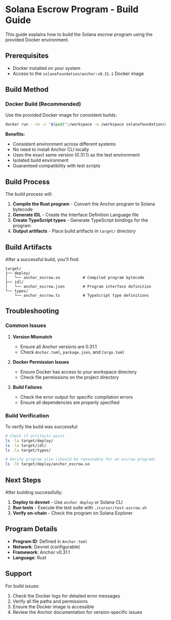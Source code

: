 # Solana Escrow Program - Build Guide

This guide explains how to build the Solana escrow program using the provided Docker environment.

## Prerequisites

- Docker installed on your system
- Access to the `solanafoundation/anchor:v0.31.1` Docker image

## Build Method

### Docker Build (Recommended)

Use the provided Docker image for consistent builds:

```bash
docker run --rm -v "$(pwd)":/workspace -w /workspace solanafoundation/anchor:v0.31.1 ./cursor/build-docker.sh
```

**Benefits:**
- Consistent environment across different systems
- No need to install Anchor CLI locally
- Uses the exact same version (0.31.1) as the test environment
- Isolated build environment
- Guaranteed compatibility with test scripts

## Build Process

The build process will:

1. **Compile the Rust program** - Convert the Anchor program to Solana bytecode
2. **Generate IDL** - Create the Interface Definition Language file
3. **Create TypeScript types** - Generate TypeScript bindings for the program
4. **Output artifacts** - Place build artifacts in `target/` directory

## Build Artifacts

After a successful build, you'll find:

```
target/
├── deploy/
│   └── anchor_escrow.so          # Compiled program bytecode
├── idl/
│   └── anchor_escrow.json        # Program interface definition
└── types/
    └── anchor_escrow.ts          # TypeScript type definitions
```

## Troubleshooting

### Common Issues

1. **Version Mismatch**
   - Ensure all Anchor versions are 0.31.1
   - Check `Anchor.toml`, `package.json`, and `Cargo.toml`

2. **Docker Permission Issues**
   - Ensure Docker has access to your workspace directory
   - Check file permissions on the project directory

3. **Build Failures**
   - Check the error output for specific compilation errors
   - Ensure all dependencies are properly specified

### Build Verification

To verify the build was successful:

```bash
# Check if artifacts exist
ls -la target/deploy/
ls -la target/idl/
ls -la target/types/

# Verify program size (should be reasonable for an escrow program)
ls -lh target/deploy/anchor_escrow.so
```

## Next Steps

After building successfully:

1. **Deploy to devnet** - Use `anchor deploy` or Solana CLI
2. **Run tests** - Execute the test suite with `./cursor/test-escrow.sh`
3. **Verify on-chain** - Check the program on Solana Explorer

## Program Details

- **Program ID**: Defined in `Anchor.toml`
- **Network**: Devnet (configurable)
- **Framework**: Anchor v0.31.1
- **Language**: Rust

## Support

For build issues:
1. Check the Docker logs for detailed error messages
2. Verify all file paths and permissions
3. Ensure the Docker image is accessible
4. Review the Anchor documentation for version-specific issues
